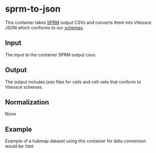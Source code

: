# sprm-to-json

This container takes [SPRM](https://docs.google.com/document/d/1c7UR0Pe1newpVhQY2HEFkfV8O7GAj9Vk4XnuSiSnDeY/edit) output CSVs and converts them into Vitessce JSON which conforms to our [schemas](https://github.com/hubmapconsortium/vitessce/tree/master/src/schemas).

## Input
The input to the container SPRM output csvs.

## Output
The output includes json files for cells and cell-sets that conform to Vitessce schemas.
 
## Normalization
None

## Example
Example of a hubmap dataset using this container for data conversion would be `TODO` 